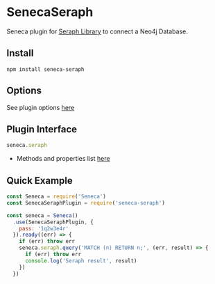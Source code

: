 # SenecaSeraph
Seneca plugin for [Seraph Library](https://github.com/brikteknologier/seraph) to connect a Neo4j Database.

## Install

```
npm install seneca-seraph
```

## Options
  See plugin options [here](https://github.com/brikteknologier/seraph#seraph)

## Plugin Interface

```javascript
seneca.seraph
```
 - Methods and properties list [here](https://github.com/brikteknologier/seraph#documentation)

## Quick Example

```javascript
const Seneca = require('Seneca')
const SenecaSeraphPlugin = require('seneca-seraph')

const seneca = Seneca()
  .use(SenecaSeraphPlugin, {
    pass: '1q2w3e4r'
  }).ready((err) => {
    if (err) throw err
    seneca.seraph.query('MATCH (n) RETURN n;', (err, result) => {
      if (err) throw err
      console.log('Seraph result', result)
    })
  })
```
